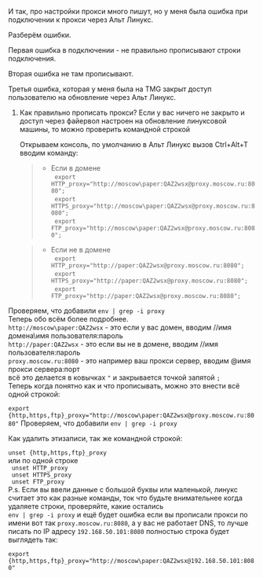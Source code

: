 И так, про настройки прокси много пишут, но у меня была ошибка при подключении к прокси через Альт Линукс.

Разберём ошибки.

Первая ошибка в подключении - не правильно прописывают строки подключения. 

Вторая ошибка не там прописывают.

Третья ошибка, которая у меня была на TMG закрыт доступ пользователю на обновление через Альт Линукс.

1. Как правильно прописать прокси? Если у вас ничего не закрыто и доступ через файервол настроен на обновление линуксовой машины, то можно проверить командной строкой

   Открываем консоль, по умолчанию в Альт Линукс вызов Ctrl+Alt+T вводим команду:
   >- Если в домене<br>
  ``` export HTTP_proxy="http://moscow\paper:QAZ2wsx@proxy.moscow.ru:8080";```  <br>
  ``` export HTTPS_proxy="http://moscow\paper:QAZ2wsx@proxy.moscow.ru:8080";``` <br>
  ``` export FTP_proxy="http://moscow\paper:QAZ2wsx@proxy.moscow.ru:8080";```   <br>
   
   >- Если не в домене<br>
  ``` export HTTP_proxy="http://paper:QAZ2wsx@proxy.moscow.ru:8080";```  <br>
  ``` export HTTPS_proxy="http://paper:QAZ2wsx@proxy.moscow.ru:8080";``` <br>
  ``` export FTP_proxy="http://paper:QAZ2wsx@proxy.moscow.ru:8080";```   <br>
>
Проверяем, что добавили ``env | grep -i proxy``<br>
Теперь обо всём более подробнее.<br>
``http://moscow\paper:QAZ2wsx`` - это если у вас домен, вводим //имя домена\имя пользователя:пароль<br>
``http://paper:QAZ2wsx`` - это если вы не в домене, вводим //имя пользователя:пароль<br>
``proxy.moscow.ru:8080`` - это например ваш прокси сервер, вводим @имя прокси сервера:порт<br>
всё это делается в ковычках ``"`` и закрывается точкой запятой ``;``<br>
Теперь когда понятно как и что прописывать, можно это внести всё одной строкой:

``export {http,https,ftp}_proxy="http://moscow\paper:QAZ2wsx@proxy.moscow.ru:8080"``
Проверяем, что добавили
``env | grep -i proxy``

Как удалить этизаписи, так же командной строкой:

``unset {http,https,ftp}_proxy``<br>
или по одной строке<br>
  ``` unset HTTP_proxy``` <br>
  ``` unset HTTPS_proxy```<br>
  ``` unset FTP_proxy```  <br>
P.s. Если вы ввели данные с большой буквы или маленькой, линукс считает это как разные команды, ток что будьте внимательнее когда удаляете строки, проверяйте, какие остались<br>
``env | grep -i proxy`` и ещё будет ошибка если вы прописали прокси по имени вот так ``proxy.moscow.ru:8080``, а у вас не работает DNS, то лучше писать по IP адресу ``192.168.50.101:8080`` полностью строка будет выглядеть так:

``export {http,https,ftp}_proxy="http://moscow\paper:QAZ2wsx@192.168.50.101:8080"``
